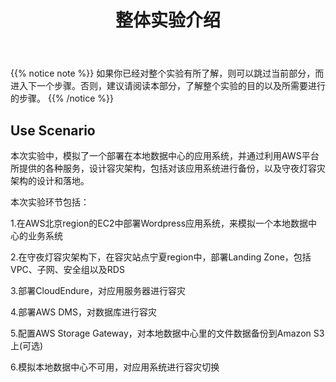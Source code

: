 ﻿---
title: "整体实验介绍"
chapter: false
weight: 10
---

{{% notice note %}}
如果你已经对整个实验有所了解，则可以跳过当前部分，而进入下一个步骤。否则，建议请阅读本部分，了解整个实验的目的以及所需要进行的步骤。
{{% /notice  %}}

## Use Scenario 

本次实验中，模拟了一个部署在本地数据中心的应用系统，并通过利用AWS平台所提供的各种服务，设计容灾架构，包括对该应用系统进行备份，以及守夜灯容灾架构的设计和落地。

本次实验环节包括：

1.在AWS北京region的EC2中部署Wordpress应用系统，来模拟一个本地数据中心的业务系统

2.在守夜灯容灾架构下，在容灾站点宁夏region中，部署Landing Zone，包括VPC、子网、安全组以及RDS

3.部署CloudEndure，对应用服务器进行容灾

4.部署AWS DMS，对数据库进行容灾

5.配置AWS Storage Gateway，对本地数据中心里的文件数据备份到Amazon S3上(可选)

6.模拟本地数据中心不可用，对应用系统进行容灾切换

